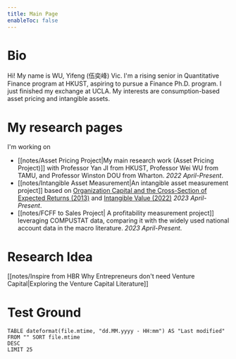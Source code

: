 ```yaml
---
title: Main Page
enableToc: false
---
```


# Bio
Hi! My name is WU, Yifeng (伍奕峰) Vic. I'm a rising senior in Quantitative Finance program at HKUST, aspiring to pursue a Finance Ph.D. program. I just finished my exchange at UCLA. My interests are consumption-based asset pricing and intangible assets.

# My research pages
I'm working on
- [[notes/Asset Pricing Project|My main research work (Asset Pricing Project)]] with Professor Yan JI from HKUST, Professor Wei WU from TAMU, and Professor Winston DOU from Wharton. *2022 April-Present*.
- [[notes/Intangible Asset Measurement|An intangible asset measurement project]] based on [Organization Capital and the Cross-Section of Expected Returns (2013)](https://onlinelibrary.wiley.com/doi/abs/10.1111/jofi.12034) and [Intangible Value (2022)](https://www.nowpublishers.com/article/Details/CFR-0113) *2023 April-Present*.
- [[notes/FCFF to Sales Project| A profitability measurement project]] leveraging COMPUSTAT data, comparing it with the widely used national account data in the macro literature. *2023 April-Present*.

# Research Idea
[[notes/Inspire from HBR Why Entrepreneurs don't need Venture Capital|Exploring the Venture Capital Literature]]


# Test Ground
```dataview 
TABLE dateformat(file.mtime, "dd.MM.yyyy - HH:mm") AS "Last modified" FROM "" SORT file.mtime 
DESC
LIMIT 25 
```
